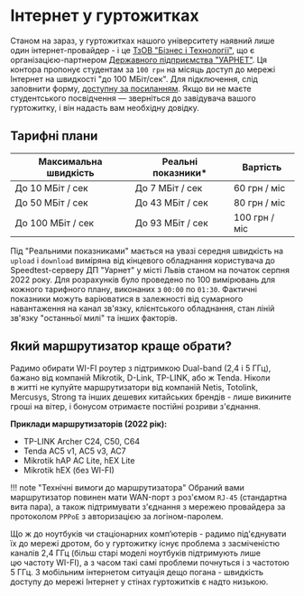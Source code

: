# Інтернет у гуртожитках
Станом на зараз, у гуртожитках нашого університету наявний лише один інтернет-провайдер - і це [ТзОВ "Бізнес і Технології"](https://bit.uar.net/), що є організацією-партнером [Державного підприємства "УАРНЕТ"](https://uar.net/). Ця контора пропонує студентам за `100 грн` на місяць доступ до мережі Інтернет на швидкості "до 100 МБіт/сек". Для підключення, слід заповнити форму, [доступну за посиланням](https://uar.net/connect/). Якщо ви не маєте студентського посвідчення — зверніться до завідувача вашого гуртожитку, і він надасть вам необхідну довідку.

## Тарифні плани

| Максимальна швидкість | Реальні показники* | Вартість      |
| --------------------- | ------------------ | ------------- |
| До 10 МБіт / сек      | До 7 МБіт / сек    | 60 грн / міс  |
| До 50 МБіт / сек      | До 43 МБіт / сек   | 80 грн / міс  |
| До 100 МБіт / сек     | До 93 МБіт / сек   | 100 грн / міс |

Під "Реальними показниками" мається на увазі середня швидкість на `upload` і `download` виміряна від кінцевого обладнання користувача до Speedtest-серверу ДП "Уарнет" у місті Львів станом на початок серпня 2022 року. Для розрахунків було проведено по 100 вимірювань для кожного тарифного плану, виконаних з `00:00` по `01:30`. Фактичні показники можуть варіюватися в залежності від сумарного навантаження на канал зв'язку, клієнтського обладнання, стан ліній зв'язку "останньої милі" та інших факторів.

## Який маршрутизатор краще обрати?
Радимо обирати WI-FI роутер з підтримкою Dual-band (2,4 і 5 ГГц), бажано від компаній Mikrotik, D-Link, TP-LINK, або ж Tenda. Ніколи в житті не купуйте маршрутизатори від компаній Netis, Totolink, Mercusys, Strong та інших дешевих китайських брендів - лише викините гроші на вітер, і бонусом отримаєте постійні розриви з'єднання.

**Приклади маршрутизаторів (2022 рік):**

- TP-LINK Archer C24, C50, C64
- Tenda AC5 v1, AC5 v3, AC7
- Mikrotik hAP AC Lite, hEX Lite
- Mikrotik hEX (без WI-FI)

!!! note "Технічні вимоги до маршрутизатора"
    Обраний вами маршрутизатор повинен мати WAN-порт з роз'ємом `RJ-45` (стандартна вита пара), а також підтримувати з'єднання з мережею провайдера за протоколом `PPPoE` з авторизацією за логіном-паролем.

Що ж до ноутбуків чи стаціонарних комп’ютерів - радимо під'єднувати їх до мережі дротом, бо у гуртожитку існує проблема з засміченістю каналів 2,4 ГГц (більш старі моделі ноутбуків підтримують лише цю частоту WI-FI), а з часом такі самі проблеми почнуться і з частотою 5 ГГц. З мобільним інтернетом ситуація дещо погана - швидкість доступу до мережі Інтернет у стінах гуртожитків є надто низькою.